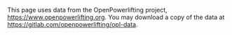 This page uses data from the OpenPowerlifting project, https://www.openpowerlifting.org.
    You may download a copy of the data at https://gitlab.com/openpowerlifting/opl-data.
